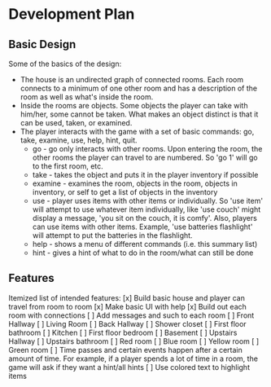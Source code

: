 # Development Plan
## Basic Design
Some of the basics of the design:
* The house is an undirected graph of connected rooms. Each room connects to a minimum of one other room and has a description of the room as well as what's inside the room.
* Inside the rooms are objects. Some objects the player can take with him/her, some cannot be taken. What makes an object distinct is that it can be used, taken, or examined.
* The player interacts with the game with a set of basic commands: go, take, examine, use, help, hint, quit.
  * go - go only interacts with other rooms. Upon entering the room, the other rooms the player can travel to are numbered. So 'go 1' will go to the first room, etc.
  * take - takes the object and puts it in the player inventory if possible
  * examine - examines the room, objects in the room, objects in inventory, or self to get a list of objects in the inventory
  * use - player uses items with other items or individually. So 'use item' will attempt to use whatever item individually, like 'use couch' might display a message, 'you sit on the couch, it is comfy'. Also, players can use items with other items. Example, 'use batteries flashlight' will attempt to put the batteries in the flashlight.
  * help - shows a menu of different commands (i.e. this summary list)
  * hint - gives a hint of what to do in the room/what can still be done

## Features
Itemized list of intended features:
[x] Build basic house and player can travel from room to room
[x] Make basic UI with help
[x] Build out each room with connections
[ ] Add messages and such to each room
    [ ] Front Hallway
    [ ] Living Room
    [ ] Back Hallway
    [ ] Shower closet
    [ ] First floor bathroom
    [ ] Kitchen
    [ ] First floor bedroom
    [ ] Basement
    [ ] Upstairs Hallway
    [ ] Upstairs bathroom
    [ ] Red room
    [ ] Blue room
    [ ] Yellow room
    [ ] Green room
[ ] Time passes and certain events happen after a certain amount of time. For example, if a player spends a lot of time in a room, the game will ask if they want a hint/all hints
[ ] Use colored text to highlight items
